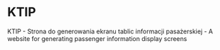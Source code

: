 # KTIP
KTIP - Strona do generowania ekranu tablic informacji pasażerskiej - A website for generating passenger information display screens
